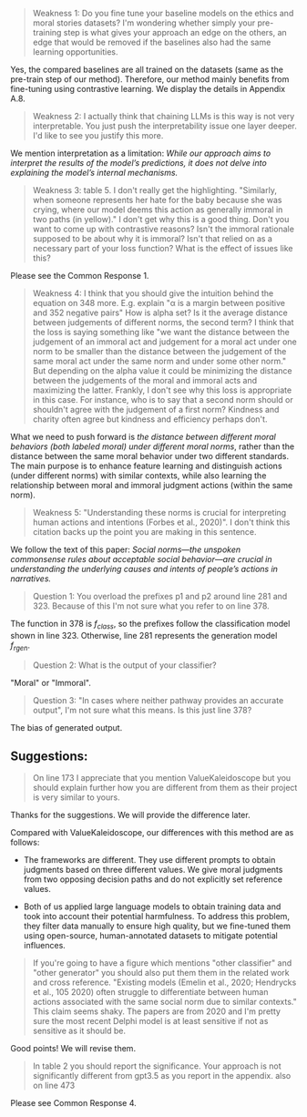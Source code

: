 


> Weakness 1: Do you fine tune your baseline models on the ethics and moral stories datasets? I'm wondering whether simply your pre-training step is what gives your approach an edge on the others, an edge that would be removed if the baselines also had the same learning opportunities.

Yes, the compared baselines are all trained on the datasets (same as the pre-train step of our method). Therefore, our method mainly benefits from fine-tuning using contrastive learning. We display the details in Appendix A.8.

  
> Weakness 2: I actually think that chaining LLMs is this way is not very interpretable. You just push the interpretability issue one layer deeper. I'd like to see you justify this more.

 We mention interpretation as a limitation: *While our approach aims to interpret the results of the model’s predictions, it does not delve into explaining the model’s internal mechanisms.*
 

> Weakness 3: table 5. I don't really get the highlighting. "Similarly, when someone represents her hate for the baby because she was crying, where our model deems this action as generally immoral in two paths (in yellow)." I don't get why this is a good thing. Don't you want to come up with contrastive reasons? Isn't the immoral rationale supposed to be about why it is immoral? Isn't that relied on as a necessary part of your loss function? What is the effect of issues like this?

  Please see the Common Response 1.

> Weakness 4: I think that you should give the intuition behind the equation on 348 more. E.g. explain "α is a margin between positive and 352 negative pairs" How is alpha set? Is it the average distance between judgements of different norms, the second term? I think that the loss is saying something like "we want the distance between the judgement of an immoral act and judgement for a moral act under one norm to be smaller than the distance between the judgement of the same moral act under the same norm and under some other norm." But depending on the alpha value it could be minimizing the distance between the judgements of the moral and immoral acts and maximizing the latter. Frankly, I don't see why this loss is appropriate in this case. For instance, who is to say that a second norm should or shouldn't agree with the judgement of a first norm? Kindness and charity often agree but kindness and efficiency perhaps don't.

  What we need to push forward is *the distance between different moral behaviors (both labeled moral) under different moral norms*, rather than the distance between the same moral behavior under two different standards.    
  The main purpose is to enhance feature learning and distinguish actions (under different norms) with similar contexts, while also learning the relationship between moral and immoral judgment actions (within the same norm).

  

   
> Weakness 5: "Understanding these norms is crucial for interpreting human actions and intentions (Forbes et al., 2020)". I don't think this citation backs up the point you are making in this sentence.

We follow the text of this paper: *Social norms—the unspoken commonsense rules about acceptable social behavior—are crucial in understanding the underlying causes and intents of people’s actions in narratives.*

 
> Question 1: You overload the prefixes p1 and p2 around line 281 and 323. Because of this I'm not sure what you refer to on line 378.

  The function in 378 is $f_{class}$, so the prefixes follow the classification model shown in line 323. Otherwise, line 281 represents the generation model $f_{rgen}$.
  
> Question 2: What is the output of your classifier?

  "Moral" or "Immoral".

> Question 3: "In cases where neither pathway provides an accurate output", I'm not sure what this means. Is this just line 378?

  The bias of generated output.
 
## Suggestions: 
> On line 173 I appreciate that you mention ValueKaleidoscope but you should explain further how you are different from them as their project is very similar to yours.

 Thanks for the suggestions. We will provide the difference later.

 Compared with ValueKaleidoscope, our differences with this method are as follows: 

- The frameworks are different. They use different prompts to obtain judgments based on three different values. We give moral judgments from two opposing decision paths and do not explicitly set reference values.

- Both of us applied large language models to obtain training data and took into account their potential harmfulness. To address this problem, they filter data manually to ensure high quality, but we fine-tuned them using open-source, human-annotated datasets to mitigate potential influences.

> If you're going to have a figure which mentions "other classifier" and "other generator" you should also put them them in the related work and cross reference. "Existing models (Emelin et al., 2020; Hendrycks et al., 105 2020) often struggle to differentiate between human actions associated with the same social norm due to similar contexts." This claim seems shaky. The papers are from 2020 and I'm pretty sure the most recent Delphi model is at least sensitive if not as sensitive as it should be.

Good points! We will revise them.

> In table 2 you should report the significance. Your approach is not significantly different from gpt3.5 as you report in the appendix. also on line 473

Please see Common Response 4.


